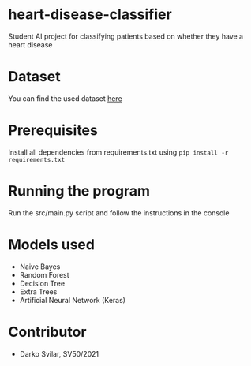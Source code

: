 # heart-disease-classifier
Student AI project for classifying patients based on whether they have a heart disease

# Dataset
You can find the used dataset [here](https://www.kaggle.com/datasets/mexwell/heart-disease-dataset)

# Prerequisites
Install all dependencies from requirements.txt using `pip install -r requirements.txt`

# Running the program
Run the src/main.py script and follow the instructions in the console

# Models used
* Naive Bayes
* Random Forest
* Decision Tree
* Extra Trees
* Artificial Neural Network (Keras)

# Contributor
- Darko Svilar, SV50/2021
